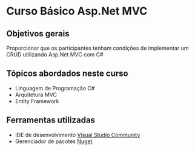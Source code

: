 # Curso Básico Asp.Net MVC

## Objetivos gerais
Proporcionar que os participantes tenham condições de implementar um CRUD utilizando Asp.Net MVC com C#

## Tópicos abordados neste curso
* Linguagem de Programação C#
* Arquitetura MVC
* Entity Framework

## Ferramentas utilizadas
* IDE de desenvolvimento [Visual Studio Community](https://www.visualstudio.com/vs/community/)
* Gerenciador de pacotes [Nuget](https://www.nuget.org/)
